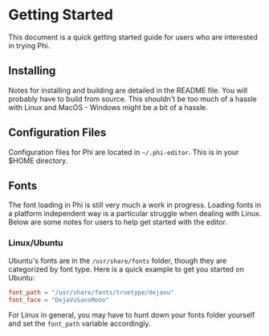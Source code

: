 # Getting Started
This document is a quick getting started guide for users who are interested
in trying Phi.

## Installing
Notes for installing and building are detailed in the README file. You will probably
have to build from source. This shouldn't be too much of a hassle with Linux 
and MacOS - Windows might be a bit of a hassle.

## Configuration Files
Configuration files for Phi are located in `~/.phi-editor`. This is in your 
$HOME directory.

## Fonts
The font loading in Phi is still very much a work in progress. Loading fonts
in a platform independent way is a particular struggle when dealing with Linux.
Below are some notes for users to help get started with the editor.

### Linux/Ubuntu
Ubuntu's fonts are in the `/usr/share/fonts` folder, though they are categorized
by font type. Here is a quick example to get you started on Ubuntu:

```toml
font_path = "/usr/share/fonts/truetype/dejavu"
font_face = "DejaVuSansMono"
```

For Linux in general, you may have to hunt down your fonts folder yourself
and set the `font_path` variable accordingly.